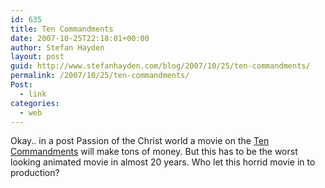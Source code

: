 ```yaml
---
id: 635
title: Ten Commandments
date: 2007-10-25T22:18:01+00:00
author: Stefan Hayden
layout: post
guid: http://www.stefanhayden.com/blog/2007/10/25/ten-commandments/
permalink: /2007/10/25/ten-commandments/
Post:
  - link
categories:
  - web
---
```

Okay.. in a post Passion of the Christ world a movie on the <a href="http://www.apple.com/trailers/independent/thetencommandments/trailer/">Ten Commandments</a> will make tons of money. But this has to be the worst looking animated movie in almost 20 years. Who let this horrid movie in to production?